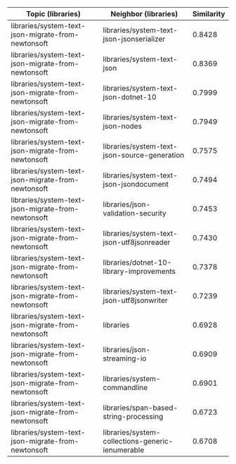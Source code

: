 | Topic (libraries) | Neighbor (libraries) | Similarity |
|-------------|-------------------|------------|
| libraries/system-text-json-migrate-from-newtonsoft | libraries/system-text-json-jsonserializer | 0.8428 |
| libraries/system-text-json-migrate-from-newtonsoft | libraries/system-text-json | 0.8369 |
| libraries/system-text-json-migrate-from-newtonsoft | libraries/system-text-json-dotnet-10 | 0.7999 |
| libraries/system-text-json-migrate-from-newtonsoft | libraries/system-text-json-nodes | 0.7949 |
| libraries/system-text-json-migrate-from-newtonsoft | libraries/system-text-json-source-generation | 0.7575 |
| libraries/system-text-json-migrate-from-newtonsoft | libraries/system-text-json-jsondocument | 0.7494 |
| libraries/system-text-json-migrate-from-newtonsoft | libraries/json-validation-security | 0.7453 |
| libraries/system-text-json-migrate-from-newtonsoft | libraries/system-text-json-utf8jsonreader | 0.7430 |
| libraries/system-text-json-migrate-from-newtonsoft | libraries/dotnet-10-library-improvements | 0.7378 |
| libraries/system-text-json-migrate-from-newtonsoft | libraries/system-text-json-utf8jsonwriter | 0.7239 |
| libraries/system-text-json-migrate-from-newtonsoft | libraries | 0.6928 |
| libraries/system-text-json-migrate-from-newtonsoft | libraries/json-streaming-io | 0.6909 |
| libraries/system-text-json-migrate-from-newtonsoft | libraries/system-commandline | 0.6901 |
| libraries/system-text-json-migrate-from-newtonsoft | libraries/span-based-string-processing | 0.6723 |
| libraries/system-text-json-migrate-from-newtonsoft | libraries/system-collections-generic-ienumerable | 0.6708 |
